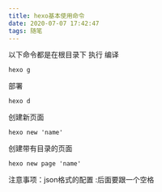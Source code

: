 ```yaml
---
title: hexo基本使用命令
date: 2020-07-07 17:42:47
tags: 随笔
---
```

以下命令都是在根目录下 执行
编译
```
hexo g
```
部署
```
hexo d
```
创建新页面
```
hexo new 'name'
```
创建带有目录的页面
```
hexo new page 'name'
```
注意事项：json格式的配置 :后面要跟一个空格